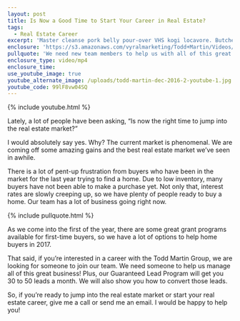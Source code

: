 ```yaml
---
layout: post
title: Is Now a Good Time to Start Your Career in Real Estate?
tags:
  - Real Estate Career
excerpt: 'Master cleanse pork belly pour-over VHS kogi locavore. Butcher chartreuse pour-over, farm-to-table slow-carb asymmetrical hexagon man braid.'
enclosure: 'https://s3.amazonaws.com/vyralmarketing/Todd+Martin/Videos/2017/January/Louisville+Real+Estate-+Is+Now+a+Good+Time+to+Start+Your+Career+in+Real+Estate%253F.mp4'
pullquote: 'We need new team members to help us with all of this great business!'
enclosure_type: video/mp4
enclosure_time:
use_youtube_image: true
youtube_alternate_image: /uploads/todd-martin-dec-2016-2-youtube-1.jpg
youtube_code: 99lF8vw04SQ
---
```



{% include youtube.html %}

Lately, a lot of people have been asking, “Is now the right time to jump into the real estate market?”

I would absolutely say yes. Why? The current market is phenomenal. We are coming off some amazing gains and the best real estate market we’ve seen in awhile.

There is a lot of pent-up frustration from buyers who have been in the market for the last year trying to find a home. Due to low inventory, many buyers have not been able to make a purchase yet. Not only that, interest rates are slowly creeping up, so we have plenty of people ready to buy a home. Our team has a lot of business going right now.

{% include pullquote.html %}

As we come into the first of the year, there are some great grant programs available for first-time buyers, so we have a lot of options to help home buyers in 2017.

That said, if you’re interested in a career with the Todd Martin Group, we are looking for someone to join our team. We need someone to help us manage all of this great business! Plus, our Guaranteed Lead Program will get you 30 to 50 leads a month. We will also show you how to convert those leads.

So, if you’re ready to jump into the real estate market or start your real estate career, give me a call or send me an email. I would be happy to help you!